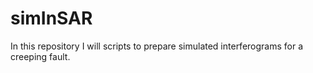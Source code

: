 # simInSAR

In this repository I will scripts to prepare simulated interferograms for a creeping fault.

